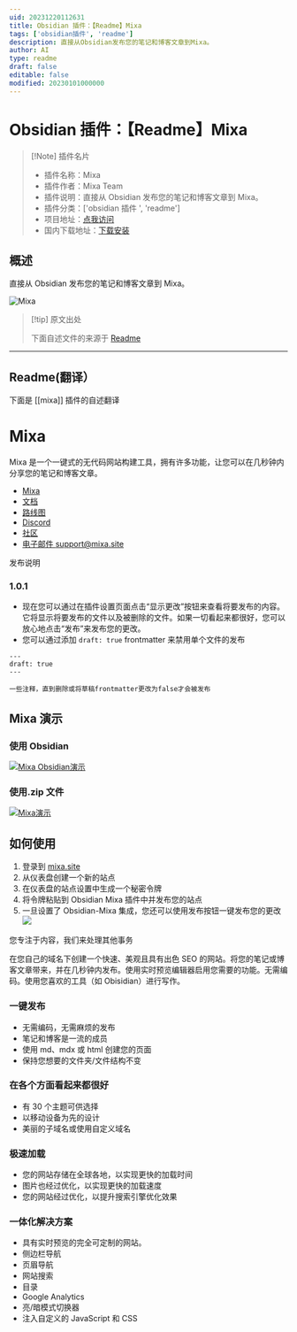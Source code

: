 ```yaml
---
uid: 20231220112631
title: Obsidian 插件：【Readme】Mixa
tags: ['obsidian插件', 'readme']
description: 直接从Obsidian发布您的笔记和博客文章到Mixa。
author: AI
type: readme
draft: false
editable: false
modified: 20230101000000
---
```


# Obsidian 插件：【Readme】Mixa

> [!Note] 插件名片
> - 插件名称：Mixa
> - 插件作者：Mixa Team
> - 插件说明：直接从 Obsidian 发布您的笔记和博客文章到 Mixa。
> - 插件分类：['obsidian 插件 ', 'readme']
> - 项目地址：[点我访问](https://github.com/mixasite/obsidian-mixa)
> - 国内下载地址：[下载安装](https://pkmer.cn/products/plugin/pluginMarket/?mixa)

## 概述

直接从 Obsidian 发布您的笔记和博客文章到 Mixa。

![Mixa](https://cdn.pkmer.cn/covers/mixa.png!pkmer)

> [!tip] 原文出处
>
>下面自述文件的来源于 [Readme](https://ghproxy.net/https://raw.githubusercontent.com/mixasite/obsidian-mixa/main/README.md)

---

## Readme(翻译）

下面是 [[mixa]] 插件的自述翻译

# Mixa

Mixa 是一个一键式的无代码网站构建工具，拥有许多功能，让您可以在几秒钟内分享您的笔记和博客文章。

- [Mixa](https://mixa.site)
- [文档](https://mixa.site/docs)
- [路线图](https://trello.com/b/UG0i4eJR/mixa-roadmap)
- [Discord](https://discord.com/invite/z3xNMHjUt7)
- [社区](https://mixasite.talkyard.net/)
- [电子邮件 support@mixa.site](mailto:support@mixa.site)

发布说明

### 1.0.1

- 现在您可以通过在插件设置页面点击“显示更改”按钮来查看将要发布的内容。它将显示将要发布的文件以及被删除的文件。如果一切看起来都很好，您可以放心地点击“发布”来发布您的更改。
- 您可以通过添加 `draft: true` frontmatter 来禁用单个文件的发布

```
---
draft: true
---

一些注释，直到删除或将草稿frontmatter更改为false才会被发布
```

## Mixa 演示

### 使用 Obsidian

[![Mixa Obsidian演示](https://cdn.pkmer.cn/covers/mixa_2_0.png!pkmer)](https://youtu.be/FrvZd2pdX-g)

### 使用.zip 文件

[![Mixa演示](https://cdn.pkmer.cn/covers/mixa_2_1.png!pkmer)](https://youtu.be/-Ylp5Dm9sVo)

## 如何使用

1. 登录到 [mixa.site](https://mixa.site)
2. 从仪表盘创建一个新的站点
3. 在仪表盘的站点设置中生成一个秘密令牌
4. 将令牌粘贴到 Obsidian Mixa 插件中并发布您的站点
5. 一旦设置了 Obsidian-Mixa 集成，您还可以使用发布按钮一键发布您的更改
![](https://cdn.pkmer.cn/covers/mixa_2_2.png!pkmer)

您专注于内容，我们来处理其他事务

在您自己的域名下创建一个快速、美观且具有出色 SEO 的网站。将您的笔记或博客文章带来，并在几秒钟内发布。使用实时预览编辑器启用您需要的功能。无需编码。使用您喜欢的工具（如 Obisidian）进行写作。

### 一键发布

- 无需编码，无需麻烦的发布
- 笔记和博客是一流的成员
- 使用 md、mdx 或 html 创建您的页面
- 保持您想要的文件夹/文件结构不变

### 在各个方面看起来都很好

- 有 30 个主题可供选择
- 以移动设备为先的设计
- 美丽的子域名或使用自定义域名

### 极速加载

- 您的网站存储在全球各地，以实现更快的加载时间
- 图片也经过优化，以实现更快的加载速度
- 您的网站经过优化，以提升搜索引擎优化效果

### 一体化解决方案

- 具有实时预览的完全可定制的网站。
- 侧边栏导航
- 页眉导航
- 网站搜索
- 目录
- Google Analytics
- 亮/暗模式切换器
- 注入自定义的 JavaScript 和 CSS



